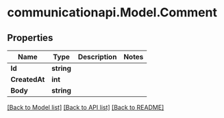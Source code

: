 # communicationapi.Model.Comment

## Properties

Name | Type | Description | Notes
------------ | ------------- | ------------- | -------------
**Id** | **string** |  | 
**CreatedAt** | **int** |  | 
**Body** | **string** |  | 

[[Back to Model list]](../README.md#documentation-for-models) [[Back to API list]](../README.md#documentation-for-api-endpoints) [[Back to README]](../README.md)

